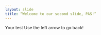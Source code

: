 ```yaml
---
layout: slide
title: “Welcome to our second slide, PAS!”
---
```

Your test
Use the left arrow to go back!
